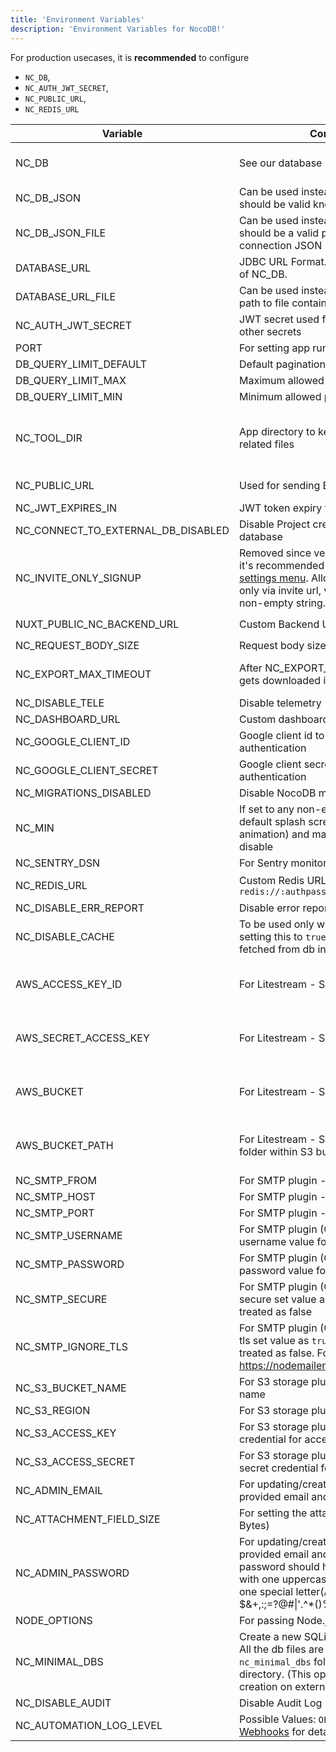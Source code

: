 ```yaml
---
title: 'Environment Variables'
description: 'Environment Variables for NocoDB!'
---
```


For production usecases, it is **recommended** to configure 
- `NC_DB`, 
- `NC_AUTH_JWT_SECRET`, 
- `NC_PUBLIC_URL`, 
- `NC_REDIS_URL`

| Variable | Comments | If absent |  |
|---|---|---|---|
| NC_DB | See our database URLs | A local SQLite will be created in root folder if `NC_DB` is not provided |  |
| NC_DB_JSON | Can be used instead of `NC_DB` and value should be valid knex connection JSON |  |  |
| NC_DB_JSON_FILE | Can be used instead of `NC_DB` and value should be a valid path to knex connection JSON |  |  |
| DATABASE_URL | JDBC URL Format. Can be used instead of NC_DB. |  |  |
| DATABASE_URL_FILE | Can be used instead of DATABASE_URL: path to file containing JDBC URL Format. |  |  |
| NC_AUTH_JWT_SECRET | JWT secret used for auth and storing other secrets | A random secret will be generated |  |
| PORT | For setting app running port | `8080` |  |
| DB_QUERY_LIMIT_DEFAULT | Default pagination limit | 25 |  |
| DB_QUERY_LIMIT_MAX | Maximum allowed pagination limit | 1000 |  |
| DB_QUERY_LIMIT_MIN | Minimum allowed pagination limit | 1 |  |
| NC_TOOL_DIR | App directory to keep metadata and app related files | Defaults to current working directory. In docker maps to `/usr/app/data/` for mounting volume. |  |
| NC_PUBLIC_URL | Used for sending Email invitations | Best guess from http request params |  |
| NC_JWT_EXPIRES_IN | JWT token expiry time | `10h` |  |
| NC_CONNECT_TO_EXTERNAL_DB_DISABLED | Disable Project creation with external database |  |  |
| NC_INVITE_ONLY_SIGNUP | Removed since version 0.99.0 and now it's recommended to use [super admin settings menu](/setup-and-usages/account-settings#enable--disable-signup).   Allow users to signup only via invite url, value should be any non-empty string. |  |  |
| NUXT_PUBLIC_NC_BACKEND_URL | Custom Backend URL | ``http://localhost:8080`` will be used |  |
| NC_REQUEST_BODY_SIZE | Request body size [limit](https://expressjs.com/en/resources/middleware/body-parser.html#limit) | `1048576` |  |
| NC_EXPORT_MAX_TIMEOUT | After NC_EXPORT_MAX_TIMEOUT csv gets downloaded in batches | Default value 5000(in millisecond) will be used |  |
| NC_DISABLE_TELE | Disable telemetry |  |  |
| NC_DASHBOARD_URL | Custom dashboard url path | `/dashboard` |  |
| NC_GOOGLE_CLIENT_ID | Google client id to enable google authentication |  |  |
| NC_GOOGLE_CLIENT_SECRET | Google client secret to enable google authentication |  |  |
| NC_MIGRATIONS_DISABLED | Disable NocoDB migration |  |  |
| NC_MIN | If set to any non-empty string the default splash screen(initial welcome animation) and matrix screensaver will disable |  |  |
| NC_SENTRY_DSN | For Sentry monitoring |  |  |
| NC_REDIS_URL | Custom Redis URL. Example: `redis://:authpassword@127.0.0.1:6380/4` | Meta data will be stored in memory |  |
| NC_DISABLE_ERR_REPORT | Disable error reporting |  |  |
| NC_DISABLE_CACHE | To be used only while debugging. On setting this to `true` - meta data be fetched from db instead of redis/cache. | `false` |  |
| AWS_ACCESS_KEY_ID | For Litestream - S3 access key id | If Litestream is configured and `NC_DB` is not present. SQLite gets backed up to S3 |  |
| AWS_SECRET_ACCESS_KEY | For Litestream - S3 secret access key | If Litestream is configured and `NC_DB` is not present. SQLite gets backed up to S3 |  |
| AWS_BUCKET | For Litestream - S3 bucket | If Litestream is configured and `NC_DB` is not present. SQLite gets backed up to S3 |  |
| AWS_BUCKET_PATH | For Litestream - S3 bucket path (like folder within S3 bucket) | If Litestream is configured and `NC_DB` is not present. SQLite gets backed up to S3 |  |
| NC_SMTP_FROM | For SMTP plugin - Email sender address |  |  |
| NC_SMTP_HOST | For SMTP plugin - SMTP host value |  |  |
| NC_SMTP_PORT | For SMTP plugin - SMTP port value |  |  |
| NC_SMTP_USERNAME | For SMTP plugin (Optional) - SMTP username value for authentication |  |  |
| NC_SMTP_PASSWORD | For SMTP plugin (Optional) - SMTP password value for authentication |  |  |
| NC_SMTP_SECURE | For SMTP plugin (Optional) - To enable secure set value as `true` any other value treated as false |  |  |
| NC_SMTP_IGNORE_TLS | For SMTP plugin (Optional) - To ignore tls set value as `true` any other value treated as false. For more info visit https://nodemailer.com/smtp/ |  |  |
| NC_S3_BUCKET_NAME | For S3 storage plugin - AWS S3 bucket name |  |  |
| NC_S3_REGION | For S3 storage plugin - AWS S3 region |  |  |
| NC_S3_ACCESS_KEY | For S3 storage plugin - AWS access key credential for accessing resource |  |  |
| NC_S3_ACCESS_SECRET | For S3 storage plugin - AWS access secret credential for accessing resource |  |  |
| NC_ADMIN_EMAIL | For updating/creating super admin with provided email and password |  |  |
| NC_ATTACHMENT_FIELD_SIZE | For setting the attachment field size(in Bytes) | Defaults to 20MB |  |
| NC_ADMIN_PASSWORD | For updating/creating super admin with provided email and password. Your password should have at least 8 letters with one uppercase, one number and one special letter(Allowed special chars $&+,:;=?@#\|'.^*()%!_-" ) |  |  |
| NODE_OPTIONS | For passing Node.js [options](https://nodejs.org/api/cli.html#node_optionsoptions) to instance |  |  |
| NC_MINIMAL_DBS | Create a new SQLite file for each project. All the db files are stored in `nc_minimal_dbs` folder in current working directory. (This option restricts project creation on external sources) |  |  |
| NC_DISABLE_AUDIT | Disable Audit Log | `false` |  |
| NC_AUTOMATION_LOG_LEVEL | Possible Values: `OFF`, `ERROR`, `ALL`. See [Webhooks](/developer-resources/webhooks#call-log) for details. | `OFF` |  |